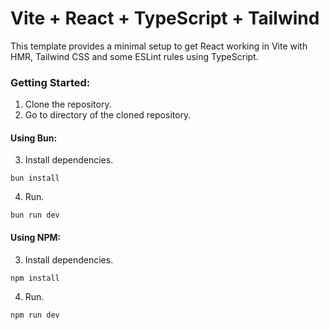 # Vite + React + TypeScript + Tailwind

This template provides a minimal setup to get React working in Vite with HMR, Tailwind CSS and some ESLint rules using TypeScript.

### Getting Started:

1. Clone the repository.
2. Go to directory of the cloned repository.

#### Using Bun:

3. Install dependencies.
```
bun install
```

4. Run.
```
bun run dev
```

#### Using NPM:

3. Install dependencies.
```
npm install
```

4. Run.
```
npm run dev
```